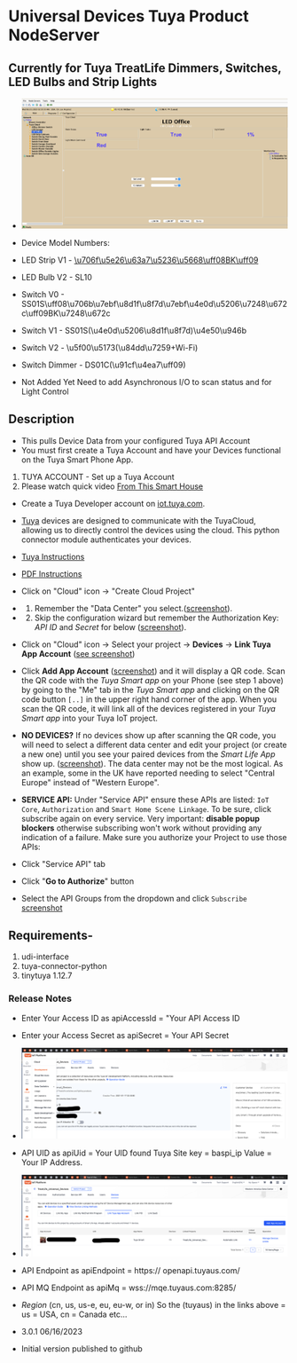 # Universal Devices Tuya Product NodeServer

## Currently for Tuya TreatLife Dimmers, Switches, LED Bulbs and Strip Lights

* ![Tuya-Bulb-Control](<https://github.com/sjpbailey/Documentation/blob/41e7ad8d9171849ea9853a071866ae2da3ef4dfa/Tuya%20Documents/Images/Screenshot%202023-06-21%20at%202.35.55%20AM.png>)

* Device Model Numbers:
* LED Strip V1 - [\u706f\u5e26\u63a7\u5236\u5668\uff08BK\uff09](https://www.treatlife.tech/products/smart-led-strip-lights)
* LED Bulb V2 - SL10
* Switch V0 - SS01S\uff08\u706b\u7ebf\u8d1f\u8f7d\u7ebf\u4e0d\u5206\u7248\u672c\uff09BK\u7248\u672c
* Switch V1 - SS01S(\u4e0d\u5206\u8d1f\u8f7d)\u4e50\u946b
* Switch V2 - \u5f00\u5173(\u84dd\u7259+Wi-Fi)
* Switch Dimmer - DS01C(\u91cf\u4ea7\uff09)
* Not Added Yet Need to add Asynchronous I/O to scan status and for Light Control

## Description

* This pulls Device Data from your configured Tuya API Account
* You must first create a Tuya Account and have your Devices functional on the Tuya Smart Phone App.

1. TUYA ACCOUNT - Set up a Tuya Account
2. Please watch quick video [From This Smart House](https://youtu.be/M9Q6de08QOI)

* Create a Tuya Developer account on [iot.tuya.com](https://iot.tuya.com/).
* [Tuya](https://en.tuya.com/) devices are designed to communicate with the TuyaCloud, allowing us to directly control the devices using the cloud. This python connector module authenticates your devices.
* [Tuya Instructions](https://developer.tuya.com/en/docs/iot/quick-start1?id=K95ztz9u9t89n)
* [PDF Instructions](<https://github.com/sjpbailey/Documentation/blob/73e4eb485a9d369361d03ec48abd8ed0ad9fd855/Tuya%20Documents/Images/Tuya.IoT.API.Setup%20(3).pdf>)
* Click on "Cloud" icon -> "Create Cloud Project"
* 1. Remember the "Data Center" you select.([screenshot](https://github.com/sjpbailey/Documentation/blob/46b360102db0a9abf2a8740f3d4f41ef283755bd/Tuya%20Documents/Images/Screenshot%202023-06-18%20at%2011.10.44%20PM.png)).
* 2. Skip the configuration wizard but remember the Authorization Key: *API ID* and *Secret* for below ([screenshot](https://github.com/sjpbailey/Documentation/blob/a80f968a811d481e22c95c999f55120e83c6e054/Tuya%20Documents/Images/Screenshot%202023-06-18%20at%2011.11.41%20PM.png)).
* Click on "Cloud" icon -> Select your project -> **Devices** -> **Link Tuya App Account** ([see screenshot](https://user-images.githubusercontent.com/836718/155827671-44d5fce4-0119-4d0e-a224-ef3715fafc24.png))
* Click **Add App Account** ([screenshot](https://user-images.githubusercontent.com/836718/155827671-44d5fce4-0119-4d0e-a224-ef3715fafc24.png)) and it will display a QR code. Scan the QR code with the *Tuya Smart app* on your Phone (see step 1 above) by going to the "Me" tab in the *Tuya Smart app* and clicking on the QR code button `[..]` in the upper right hand corner of the app. When you scan the QR code, it will link all of the devices registered in your *Tuya Smart app* into your Tuya IoT project.
* **NO DEVICES?** If no devices show up after scanning the QR code, you will need to select a different data center and edit your project (or create a new one) until you see your paired devices from the *Smart Life App* show up. ([screenshot](https://github.com/sjpbailey/Documentation/blob/2e63ceb8035cdf58766a044956ae771e96cf5f12/Tuya%20Documents/Images/Screenshot%202023-06-18%20at%2011.13.45%20PM.png)). The data center may not be the most logical. As an example, some in the UK have reported needing to select "Central Europe" instead of "Western Europe".

* **SERVICE API:** Under "Service API" ensure these APIs are listed: `IoT Core`, `Authorization` and `Smart Home Scene Linkage`. To be sure, click subscribe again on every service.  Very important: **disable popup blockers** otherwise subscribing won't work without providing any indication of a failure. Make sure you authorize your Project to use those APIs:
* Click "Service API" tab
* Click "**Go to Authorize**" button
* Select the API Groups from the dropdown and click `Subscribe` [screenshot](<https://github.com/sjpbailey/Documentation/blob/f4db201c45b14b5e79ef100b976d9901f4d55b45/Tuya%20Documents/Images/Screenshot%202023-06-18%20at%2011.14.31%20PM.png>)

## Requirements-

1. udi-interface
2. tuya-connector-python
3. tinytuya 1.12.7

### Release Notes

* Enter Your Access ID as apiAccessId = "Your API Access ID
* Enter your Access Secret as apiSecret = Your API Secret

* ![API ACCESS ID and SECRET Location](https://github.com/sjpbailey/udi-tuya-poly-cloud-api-v3/blob/main/images_go/Screenshot%202023-06-16%20at%203.57.31%20PM.png)

* API UID as apiUid = Your UID found Tuya Site key = baspi_ip Value = Your IP Address.

* ![UID Location](<https://github.com/sjpbailey/udi-tuya-poly-cloud-api-v3/blob/main/images_go/Screenshot%202023-06-16%20at%203.51.36%20PM.png>)

* API Endpoint as apiEndpoint = https:// openapi.tuyaus.com/
* API MQ Endpoint as apiMq = wss://mqe.tuyaus.com:8285/
* *Region* (cn, us, us-e, eu, eu-w, or in) So the (tuyaus) in the links above = us = USA, cn = Canada etc...

* 3.0.1 06/16/2023

* Initial version published to github
